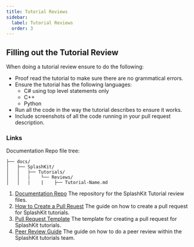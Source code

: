```yaml
---
title: Tutorial Reviews
sidebar:
  label: Tutorial Reviews
  order: 3
---
```


## Filling out the Tutorial Review

When doing a tutorial review ensure to do the following:

- Proof read the tutorial to make sure there are no grammatical errors.
- Ensure the tutorial has the following languages:
  - C# using top level statements only
  - C++
  - Python
- Run all the code in the way the tutorial describes to ensure it works.
- Include screenshots of all the code running in your pull request description.

### Links

Documentation Repo file tree:

```plaintext
├── docs/
│   ├── SplashKit/
│   │   ├── Tutorials/
│   │   |    └── Reviews/
│   │   |    |    ├── Tutorial-Name.md
```

1. [Documentation Repo](https://github.com/thoth-tech/documentation) The repository for the
   SplashKit Tutorial review files.
2. [How to Create a Pull Reuest](/products/splashkit/splashkit-tutorials/onboarding/03-pull-request)
   The guide on how to create a pull request for SplashKit tutorials.
3. [Pull Request Template](/products/splashkit/splashkit-tutorials/onboarding/04-pull-request-template)
   The template for creating a pull request for SplashKit tutorials.
4. [Peer Review Guide](/products/splashkit/splashkit-tutorials/onboarding/05-peer-review) The guide
   on how to do a peer review within the SplashKit tutorials team.
